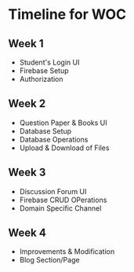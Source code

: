 # Timeline for WOC

## Week 1

- Student's Login UI
- Firebase Setup
- Authorization

## Week 2

- Question Paper & Books UI
- Database Setup
- Database Operations
- Upload & Download of Files

## Week 3

- Discussion Forum UI
- Firebase CRUD OPerations
- Domain Specific Channel

## Week 4

- Improvements & Modification
- Blog Section/Page
